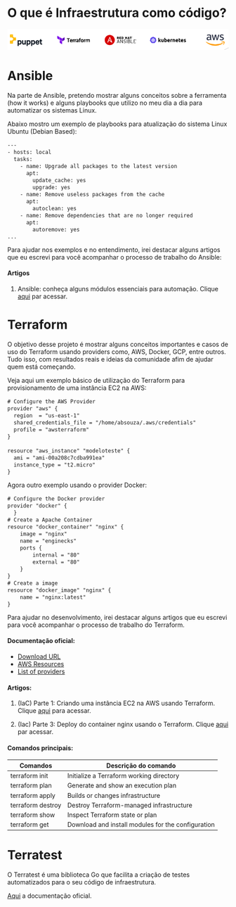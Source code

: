 
# O que é Infraestrutura como código?

![Tools](images/tools.png)


# Ansible

Na parte de Ansible, pretendo mostrar alguns conceitos sobre a ferramenta (how it works) e alguns playbooks que utilizo no meu dia a dia para automatizar os sistemas Linux.

Abaixo mostro um exemplo de playbooks para atualização do sistema Linux Ubuntu (Debian Based):

```
---
- hosts: local
  tasks: 
    - name: Upgrade all packages to the latest version
      apt:  
        update_cache: yes
        upgrade: yes
    - name: Remove useless packages from the cache
      apt:
        autoclean: yes
    - name: Remove dependencies that are no longer required
      apt:
        autoremove: yes
...
```

Para ajudar nos exemplos e no entendimento, irei destacar alguns artigos que eu escrevi para você acompanhar o processo de trabalho do Ansible:

#### Artigos

1) Ansible: conheça alguns módulos essenciais para automação. Clique [aqui](https://medium.com/@amaurybsouza/modules-ansible-e62b7849b94c) par acessar.

# Terraform

O objetivo desse projeto é mostrar alguns conceitos importantes e casos de uso do Terraform usando providers como, AWS, Docker, GCP, entre outros. Tudo isso, com resultados reais e ideias da comunidade afim de ajudar quem está começando.

Veja aqui um exemplo básico de utilização do Terraform para provisionamento de uma instância EC2 na AWS:

```
# Configure the AWS Provider
provider "aws" {
  region  = "us-east-1"
  shared_credentials_file = "/home/absouza/.aws/credentials"
  profile = "awsterraform"
}

resource "aws_instance" "modeloteste" {
  ami = "ami-00a208c7cdba991ea"
  instance_type = "t2.micro"
}
```

Agora outro exemplo usando o provider Docker:

```
# Configure the Docker provider
provider "docker" {
  }
# Create a Apache Container
resource "docker_container" "nginx" {
    image = "nginx"
    name = "enginecks"
    ports {
        internal = "80"
        external = "80"
    }
}
# Create a image
resource "docker_image" "nginx" {
    name = "nginx:latest"
}
```

Para ajudar no desenvolvimento, irei destacar alguns artigos que eu escrevi para você acompanhar o processo de trabalho do Terraform.

#### Documentação oficial:

- [Download URL](https://www.terraform.io/downloads.html)
- [AWS Resources](https://www.terraform.io/docs/providers/aws/)
- [List of providers](https://www.terraform.io/docs/providers/index.html)


#### Artigos:

1) (IaC) Parte 1: Criando uma instância EC2 na AWS usando Terraform. Clique [aqui](https://medium.com/@amaurybsouza/terraform-e364f5d31570) para acessar.

2) (Iac) Parte 3: Deploy do container nginx usando o Terraform. Clique [aqui](https://medium.com/@amaurybsouza/iac-parte-3-deploy-do-container-nginx-usando-o-terraform-ce26e4400b69) par acessar.


#### Comandos principais:

Comandos         | Descrição do comando
-----------------|-----------------------------------------------
terraform init   |Initialize a Terraform working directory
terraform plan   |Generate and show an execution plan
terraform apply  |Builds or changes infrastructure
terraform destroy|Destroy Terraform-managed infrastructure
terraform show   |Inspect Terraform state or plan
terraform get    |Download and install modules for the configuration
                 
                 
# Terratest

O Terratest é uma biblioteca Go que facilita a criação de testes automatizados para o seu código de infraestrutura.

[Aqui](https://github.com/gruntwork-io/terratest) a documentação oficial.







